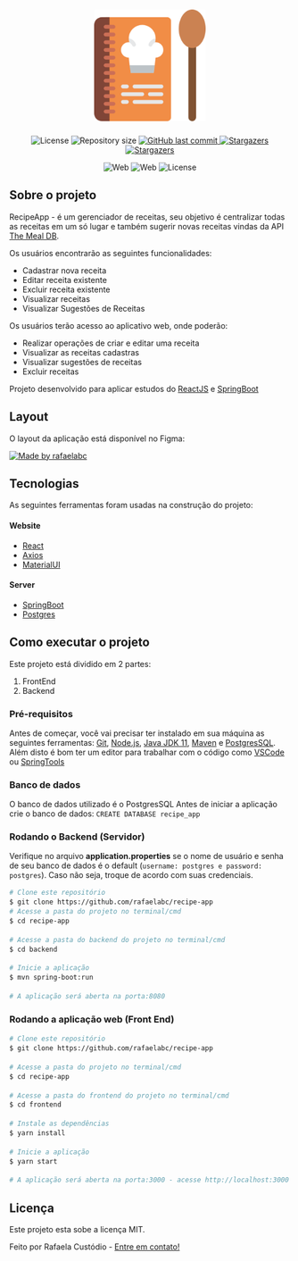 <h1 align="center">
    <img alt="recipe-app" title="#recipe-app" src="./assets/recipe-book.png" width="200px" />
</h1>

<p align="center">
 <img alt="License" src="https://img.shields.io/badge/license-MIT-orange">
  <img alt="Repository size" src="https://img.shields.io/github/repo-size/rafaelabc/recipe-app">


  <a href="https://github.com/tgmarinho/nlw1/commits/master">
    <img alt="GitHub last commit" src="https://img.shields.io/github/last-commit/rafaelabc/recipe-app">
  </a>


   <a href="https://github.com/tgmarinho/nlw1/stargazers">
    <img alt="Stargazers" src="https://img.shields.io/github/forks/rafaelabc/recipe-app?style=social">
  </a>
   <a href="https://github.com/tgmarinho/nlw1/stargazers">
    <img alt="Stargazers" src="https://img.shields.io/github/stars/rafaelabc/recipe-app?style=social">
  </a>
</p>
<p align="center">

  <img alt="Web" src="https://img.shields.io/badge/web-react-9cf">
<img alt="Web" src="https://img.shields.io/badge/server-spring-green">

  <img alt="License" src="https://img.shields.io/badge/npm-6.14.11-red">

</p>


## Sobre o projeto

RecipeApp - é um gerenciador de receitas, seu objetivo é centralizar todas as receitas em um só lugar e também sugerir novas receitas vindas da API
[The Meal DB][meal].

Os usuários encontrarão as seguintes funcionalidades:
- Cadastrar nova receita
- Editar receita existente
- Excluir receita existente
- Visualizar receitas
- Visualizar Sugestões de Receitas

Os usuários terão acesso ao aplicativo web, onde poderão:
- Realizar operações de criar e editar uma receita
- Visualizar as receitas cadastras
- Visualizar sugestões de receitas
- Excluir receitas

Projeto desenvolvido para aplicar estudos do [ReactJS][reactjs] e [SpringBoot][spring]

## Layout

O layout da aplicação está disponível no Figma:

<a href="https://www.figma.com/file/VZEkjX9ZLRiY0dXSbYEnHJ/RecipeApp">
  <img alt="Made by rafaelabc" src="https://img.shields.io/badge/Acessar%20Layout%20-Figma-%2304D361">
</a>


## Tecnologias

As seguintes ferramentas foram usadas na construção do projeto:

#### **Website**

- [React][reactjs]
- [Axios][axios]
- [MaterialUI][materialui]

#### **Server**

  - [SpringBoot][spring]
  - [Postgres][postgres]

## Como executar o projeto

Este projeto está dividido em 2 partes:
1. FrontEnd
2. Backend

### Pré-requisitos

Antes de começar, você vai precisar ter instalado em sua máquina as seguintes ferramentas:
[Git](https://git-scm.com), [Node.js][nodejs], [Java JDK 11][java-11], [Maven][maven] e [PostgresSQL][postgres].
Além disto é bom ter um editor para trabalhar com o código como [VSCode][vscode] ou [SpringTools][springtools]

### Banco de dados

O banco de dados utilizado é o PostgresSQL
Antes de iniciar a aplicação crie o banco de dados: `CREATE DATABASE recipe_app`

### Rodando o Backend (Servidor)
Verifique no arquivo **application.properties** se o nome de usuário e senha
de seu banco de dados é o default (`username: postgres e password: postgres`). Caso não seja, troque de acordo com suas credenciais.

```bash
# Clone este repositório
$ git clone https://github.com/rafaelabc/recipe-app
# Acesse a pasta do projeto no terminal/cmd
$ cd recipe-app

# Acesse a pasta do backend do projeto no terminal/cmd
$ cd backend

# Inicie a aplicação
$ mvn spring-boot:run

# A aplicação será aberta na porta:8080
```

### Rodando a aplicação web (Front End)

```bash
# Clone este repositório
$ git clone https://github.com/rafaelabc/recipe-app

# Acesse a pasta do projeto no terminal/cmd
$ cd recipe-app

# Acesse a pasta do frontend do projeto no terminal/cmd
$ cd frontend

# Instale as dependências
$ yarn install

# Inicie a aplicação
$ yarn start

# A aplicação será aberta na porta:3000 - acesse http://localhost:3000
```

## Licença

Este projeto esta sobe a licença MIT.

Feito por Rafaela Custódio - [Entre em contato!](https://www.linkedin.com/in/rafaela-custodio/)

[axios]: https://github.com/axios/axios
[materialui]: https://material-ui.com/pt/
[react-icons]: https://react-icons.github.io/react-icons/
[spring]: https://spring.io/projects/spring-boot
[meal]: [https://www.themealdb.com/api.php]
[reactjs]: https://reactjs.org
[yarn]: https://yarnpkg.com/
[vscode]: https://code.visualstudio.com/
[vceditconfig]: https://marketplace.visualstudio.com/items?itemName=EditorConfig.EditorConfig
[license]: https://opensource.org/licenses/MIT
[prettier]: https://marketplace.visualstudio.com/items?itemName=esbenp.prettier-vscode
[postgres]: https://www.postgresql.org/
[maven]: https://maven.apache.org/download.cgi
[java-11]: https://openjdk.java.net/projects/jdk/11/
[nodejs]: https://nodejs.org/en/
[springtools]: https://spring.io/tools
